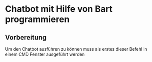 # Chatbot mit Hilfe von Bart programmieren


## Vorbereitung 
Um den Chatbot ausführen zu können muss als erstes dieser Befehl in einem CMD Fenster ausgeführt werden
```pip install transformers torch scikit-learn matplotlib´´´
